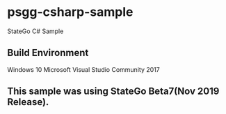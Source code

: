 # psgg-csharp-sample
StateGo C# Sample

## Build Environment

Windows 10
Microsoft Visual Studio Community 2017 

## This sample was using StateGo Beta7(Nov 2019 Release).
